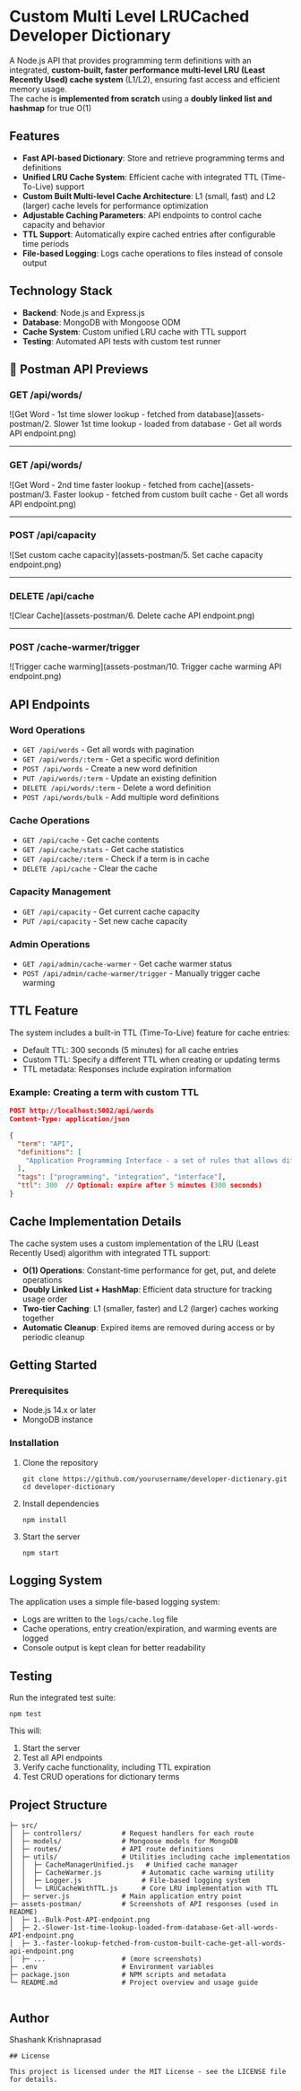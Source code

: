 # Custom Multi Level LRUCached Developer Dictionary

A Node.js API that provides programming term definitions with an integrated, **custom-built, faster performance multi-level LRU (Least Recently Used) cache system** (L1/L2), ensuring fast access and efficient memory usage.  
The cache is **implemented from scratch** using a **doubly linked list and hashmap** for true O(1)

## Features

- **Fast API-based Dictionary**: Store and retrieve programming terms and definitions
- **Unified LRU Cache System**: Efficient cache with integrated TTL (Time-To-Live) support
- **Custom Built Multi-level Cache Architecture**: L1 (small, fast) and L2 (larger) cache levels for performance optimization
- **Adjustable Caching Parameters**: API endpoints to control cache capacity and behavior
- **TTL Support**: Automatically expire cached entries after configurable time periods
- **File-based Logging**: Logs cache operations to files instead of console output

## Technology Stack

- **Backend**: Node.js and Express.js
- **Database**: MongoDB with Mongoose ODM
- **Cache System**: Custom unified LRU cache with TTL support
- **Testing**: Automated API tests with custom test runner

## 📸 Postman API Previews

### GET /api/words/

![Get Word - 1st time slower lookup - fetched from database](assets-postman/2. Slower 1st time lookup - loaded from database - Get all words API endpoint.png)

---
### GET /api/words/

![Get Word - 2nd time faster lookup - fetched from cache](assets-postman/3. Faster lookup - fetched from custom built cache - Get all words API endpoint.png)

---

### POST /api/capacity

![Set custom cache capacity](assets-postman/5. Set cache capacity endpoint.png)

---

### DELETE /api/cache

![Clear Cache](assets-postman/6. Delete cache API endpoint.png)

---

### POST /cache-warmer/trigger

![Trigger cache warming](assets-postman/10. Trigger cache warming API endpoint.png)


## API Endpoints

### Word Operations
- `GET /api/words` - Get all words with pagination
- `GET /api/words/:term` - Get a specific word definition
- `POST /api/words` - Create a new word definition
- `PUT /api/words/:term` - Update an existing definition
- `DELETE /api/words/:term` - Delete a word definition
- `POST /api/words/bulk` - Add multiple word definitions

### Cache Operations
- `GET /api/cache` - Get cache contents
- `GET /api/cache/stats` - Get cache statistics
- `GET /api/cache/:term` - Check if a term is in cache
- `DELETE /api/cache` - Clear the cache

### Capacity Management
- `GET /api/capacity` - Get current cache capacity
- `PUT /api/capacity` - Set new cache capacity

### Admin Operations
- `GET /api/admin/cache-warmer` - Get cache warmer status
- `POST /api/admin/cache-warmer/trigger` - Manually trigger cache warming


## TTL Feature

The system includes a built-in TTL (Time-To-Live) feature for cache entries:

- Default TTL: 300 seconds (5 minutes) for all cache entries
- Custom TTL: Specify a different TTL when creating or updating terms
- TTL metadata: Responses include expiration information

### Example: Creating a term with custom TTL

```json
POST http://localhost:5002/api/words
Content-Type: application/json

{
  "term": "API",
  "definitions": [
    "Application Programming Interface - a set of rules that allows different software to communicate with each other"
  ],
  "tags": ["programming", "integration", "interface"],
  "ttl": 300  // Optional: expire after 5 minutes (300 seconds)
}
```

## Cache Implementation Details

The cache system uses a custom implementation of the LRU (Least Recently Used) algorithm with integrated TTL support:

- **O(1) Operations**: Constant-time performance for get, put, and delete operations
- **Doubly Linked List + HashMap**: Efficient data structure for tracking usage order
- **Two-tier Caching**: L1 (smaller, faster) and L2 (larger) caches working together
- **Automatic Cleanup**: Expired items are removed during access or by periodic cleanup

## Getting Started

### Prerequisites
- Node.js 14.x or later
- MongoDB instance

### Installation

1. Clone the repository
   ```
   git clone https://github.com/yourusername/developer-dictionary.git
   cd developer-dictionary
   ```

2. Install dependencies
   ```
   npm install
   ```

3. Start the server
   ```
   npm start
   ```

## Logging System

The application uses a simple file-based logging system:
- Logs are written to the `logs/cache.log` file
- Cache operations, entry creation/expiration, and warming events are logged
- Console output is kept clean for better readability

## Testing

Run the integrated test suite:

```
npm test
```

This will:
1. Start the server
2. Test all API endpoints
3. Verify cache functionality, including TTL expiration
4. Test CRUD operations for dictionary terms

## Project Structure

```
├─ src/
│  ├─ controllers/          # Request handlers for each route
│  ├─ models/               # Mongoose models for MongoDB
│  ├─ routes/               # API route definitions
│  ├─ utils/                # Utilities including cache implementation
│  │  ├─ CacheManagerUnified.js   # Unified cache manager
│  │  ├─ CacheWarmer.js          # Automatic cache warming utility
│  │  ├─ Logger.js               # File-based logging system
│  │  └─ LRUCacheWithTTL.js      # Core LRU implementation with TTL
│  ├─ server.js             # Main application entry point
├─ assets-postman/          # Screenshots of API responses (used in README)
│  ├─ 1.-Bulk-Post-API-endpoint.png
│  ├─ 2.-Slower-1st-time-lookup-loaded-from-database-Get-all-words-API-endpoint.png
│  ├─ 3.-faster-lookup-fetched-from-custom-built-cache-get-all-words-api-endpoint.png
│  ├─ ...                   # (more screenshots)
├─ .env                     # Environment variables
├─ package.json             # NPM scripts and metadata
└─ README.md                # Project overview and usage guide


```
## Author

Shashank Krishnaprasad

```
## License

This project is licensed under the MIT License - see the LICENSE file for details.
